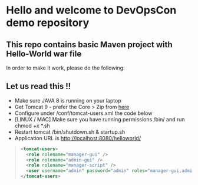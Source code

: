 # Hello and welcome to DevOpsCon demo repository
## This repo contains basic Maven project with Hello-World war file 
In order to make it work, please do the following: 
## Let us read this !!

<ul>
  <li>Make sure JAVA 8 is running on your laptop</li>
  <li>Get Tomcat 9 - prefer the Core > Zip from <a href=https://tomcat.apache.org/download-80.cgi target=new>here</a></li>
  <li>Configure under <TOMCAT DIR>/conf/tomcat-users.xml the code below</li>
  <li>[LINUX / MAC] Make sure you have running permissions <TOMCAT DIR>/bin/ and run chmod +x *.sh</li>
  <li>Restart tomcat <TOMCAT DIR>/bin/shutdown.sh & startup.sh</li>
  <li>Application URL is <a href=http://localhost:8080/helloworld/>http://localhost:8080/helloworld/</a></li>  
</ul>

 > ```xml
 > <tomcat-users>
 >   <role rolename="manager-gui" />
 >   <role rolename="admin-gui" />
 >   <role rolename="manager-script" />
 >   <user username="admin" password="admin" roles="manager-gui,admin-gui,manager-script" />
 > </tomcat-users>
 > ```
